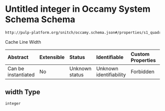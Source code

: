 # Untitled integer in Occamy System Schema Schema

```txt
http://pulp-platform.org/snitch/occamy.schema.json#/properties/s1_quadrant/properties/ro_cache_cfg/properties/width
```

Cache Line Width

| Abstract            | Extensible | Status         | Identifiable            | Custom Properties | Additional Properties | Access Restrictions | Defined In                                                       |
| :------------------ | :--------- | :------------- | :---------------------- | :---------------- | :-------------------- | :------------------ | :--------------------------------------------------------------- |
| Can be instantiated | No         | Unknown status | Unknown identifiability | Forbidden         | Allowed               | none                | [occamy.schema.json*](occamy.schema.json "open original schema") |

## width Type

`integer`
